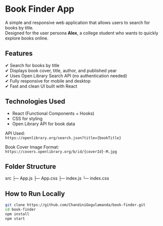 # Book Finder App

A simple and responsive web application that allows users to search for books by title.  
Designed for the user persona **Alex**, a college student who wants to quickly explore books online.



## Features

✔ Search for books by title  
✔ Displays book cover, title, author, and published year  
✔ Uses Open Library Search API (no authentication needed)  
✔ Fully responsive for mobile and desktop  
✔ Fast and clean UI built with React  



## Technologies Used

- React (Functional Components + Hooks)
- CSS for styling
- Open Library API for book data

API Used:  
`https://openlibrary.org/search.json?title={bookTitle}`

Book Cover Image Format:  
`https://covers.openlibrary.org/b/id/{coverId}-M.jpg`



## Folder Structure
src
├─ App.js
├─ App.css
├─ index.js
└─ index.css

## How to Run Locally

```bash
git clone https://github.com/ChandiniGogulamanda/book-finder.git
cd book-finder
npm install
npm start
